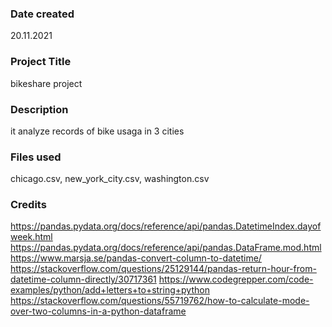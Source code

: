 ### Date created
20.11.2021

### Project Title
bikeshare project

### Description
it analyze records of bike usaga in 3 cities

### Files used
chicago.csv, new_york_city.csv, washington.csv

### Credits
https://pandas.pydata.org/docs/reference/api/pandas.DatetimeIndex.dayofweek.html
https://pandas.pydata.org/docs/reference/api/pandas.DataFrame.mod.html
https://www.marsja.se/pandas-convert-column-to-datetime/
https://stackoverflow.com/questions/25129144/pandas-return-hour-from-datetime-column-directly/30717361
https://www.codegrepper.com/code-examples/python/add+letters+to+string+python
https://stackoverflow.com/questions/55719762/how-to-calculate-mode-over-two-columns-in-a-python-dataframe

